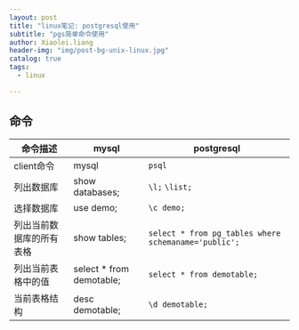 ```yaml
---
layout: post
title: "linux笔记: postgresql使用"
subtitle: "pgs简单命令使用"
author: Xiaolei.liang
header-img: "img/post-bg-unix-linux.jpg"
catalog: true
tags:
  - linux

---
```


## 命令

| 命令描述                 | mysql                    | postgresql                                         |
| ------------------------ | ------------------------ | -------------------------------------------------- |
| client命令               | mysql                    | ``psql``                                              |
| 列出数据库               | show databases;          | ``\l;``  ``\list;``                                    |
| 选择数据库               | use demo;                | ``\c demo;``                                          |
| 列出当前数据库的所有表格 | show tables;             | ``select * from pg_tables where schemaname='public';`` |
| 列出当前表格中的值       | select * from demotable; | ``select * from demotable;``                          |
| 当前表格结构             | desc demotable;          | ``\d demotable;``                                    |

